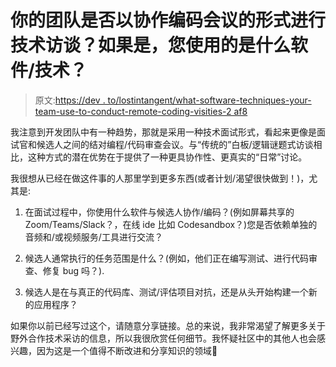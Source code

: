 # 你的团队是否以协作编码会议的形式进行技术访谈？如果是，您使用的是什么软件/技术？

> 原文:[https://dev . to/lostintangent/what-software-techniques-your-team-use-to-conduct-remote-coding-visities-2 af8](https://dev.to/lostintangent/what-software-techniques-does-your-team-use-to-conduct-remote-coding-interviews-2af8)

我注意到开发团队中有一种趋势，那就是采用一种技术面试形式，看起来更像是面试官和候选人之间的结对编程/代码审查会议。与“传统的”白板/逻辑谜题式访谈相比，这种方式的潜在优势在于提供了一种更具协作性、更真实的“日常”讨论。

我很想从已经在做这件事的人那里学到更多东西(或者计划/渴望很快做到！)，尤其是:

1.  在面试过程中，你使用什么软件与候选人协作/编码？(例如屏幕共享的 Zoom/Teams/Slack？，在线 ide 比如 Codesandbox？)您是否依赖单独的音频和/或视频服务/工具进行交流？

2.  候选人通常执行的任务范围是什么？(例如，他们正在编写测试、进行代码审查、修复 bug 吗？).

3.  候选人是在与真正的代码库、测试/评估项目对抗，还是从头开始构建一个新的应用程序？

如果你以前已经写过这个，请随意分享链接。总的来说，我非常渴望了解更多关于野外合作技术采访的信息，所以我很欣赏任何细节。我怀疑社区中的其他人也会感兴趣，因为这是一个值得不断改进和分享知识的领域🙌